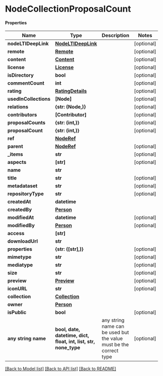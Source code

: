 # NodeCollectionProposalCount

#### Properties
Name | Type | Description | Notes
------------ | ------------- | ------------- | -------------
**nodeLTIDeepLink** | [**NodeLTIDeepLink**](NodeLTIDeepLink.md) |  | [optional] 
**remote** | [**Remote**](Remote.md) |  | [optional] 
**content** | [**Content**](Content.md) |  | [optional] 
**license** | [**License**](License.md) |  | [optional] 
**isDirectory** | **bool** |  | [optional] 
**commentCount** | **int** |  | [optional] 
**rating** | [**RatingDetails**](RatingDetails.md) |  | [optional] 
**usedInCollections** | **[Node]** |  | [optional] 
**relations** | **{str: (Node,)}** |  | [optional] 
**contributors** | **[Contributor]** |  | [optional] 
**proposalCounts** | **{str: (int,)}** |  | [optional] 
**proposalCount** | **{str: (int,)}** |  | [optional] 
**ref** | [**NodeRef**](NodeRef.md) |  | 
**parent** | [**NodeRef**](NodeRef.md) |  | [optional] 
**_items** | **str** |  | [optional] 
**aspects** | **[str]** |  | [optional] 
**name** | **str** |  | 
**title** | **str** |  | [optional] 
**metadataset** | **str** |  | [optional] 
**repositoryType** | **str** |  | [optional] 
**createdAt** | **datetime** |  | 
**createdBy** | [**Person**](Person.md) |  | 
**modifiedAt** | **datetime** |  | [optional] 
**modifiedBy** | [**Person**](Person.md) |  | [optional] 
**access** | **[str]** |  | 
**downloadUrl** | **str** |  | 
**properties** | **{str: ([str],)}** |  | [optional] 
**mimetype** | **str** |  | [optional] 
**mediatype** | **str** |  | [optional] 
**size** | **str** |  | [optional] 
**preview** | [**Preview**](Preview.md) |  | [optional] 
**iconURL** | **str** |  | [optional] 
**collection** | [**Collection**](Collection.md) |  | 
**owner** | [**Person**](Person.md) |  | 
**isPublic** | **bool** |  | [optional] 
**any string name** | **bool, date, datetime, dict, float, int, list, str, none_type** | any string name can be used but the value must be the correct type | [optional]

[[Back to Model list]](../README.md#documentation-for-models) [[Back to API list]](../README.md#documentation-for-api-endpoints) [[Back to README]](../README.md)

